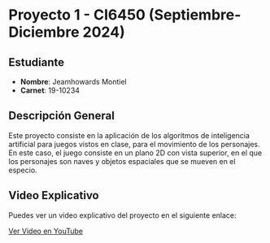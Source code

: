 # Proyecto 1 - CI6450 (Septiembre-Diciembre 2024)

## Estudiante

- **Nombre**: Jeamhowards Montiel
- **Carnet**: 19-10234

## Descripción General

Este proyecto consiste en la aplicación de los algoritmos de inteligencia artificial para juegos vistos en clase, para el movimiento de los personajes. En este caso, el juego consiste en un plano 2D con vista superior, en el que los personajes son naves y objetos espaciales que se mueven en el especio.

## Video Explicativo

Puedes ver un video explicativo del proyecto en el siguiente enlace:

[Ver Video en YouTube](https://youtu.be/lH-0c345ess)


